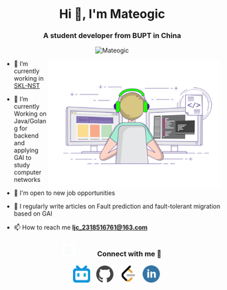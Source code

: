 <h1 align="center">Hi 👋, I'm <a>Mateogic</a></h1>
<h3 align="center">A student developer from BUPT in China</h3>

<p align="center"> <img src="https://komarev.com/ghpvc/?username=mateogic&label=Profile%20views&color=0e75b6&style=flat" alt="Mateogic" /> </p>

<a target="_blank" align="center">
  <img align="right" top="500" height="300" width="400" alt="GIF" src="https://raw.githubusercontent.com/Mateogic/Mateogic/refs/heads/main/assets/gif.gif">
</a>

- 🔭 I’m currently working in <a href="https://sklnst.bupt.edu.cn/" target="blank">SKL-NST</a> 

- 🌱 I’m currently Working on Java/Golang for backend and applying GAI to study computer networks

- 🤝 I'm open to new job opportunities

- 📝 I regularly write articles on  <a>Fault prediction and fault-tolerant migration based on GAI</a>

- 📫 How to reach me **ljc_2318516761@163.com**



<h3 align="center" > <img src="https://raw.githubusercontent.com/Mateogic/Mateogic/refs/heads/main/assets/connect.gif" width="30" height="30" style="margin-right: 50px;">Connect with me 🤝 </h3>

<p align="center">

 <div align="center"  class="icons-social" style="margin-left: 10px;">
 		<!-- bilibili -->
		<a style="margin-left: 10px;"  target="_blank" href="https://space.bilibili.com/189978997"><img src="https://raw.githubusercontent.com/Mateogic/Mateogic/e19dae7163ecd5130aa95de3e68cae038653ab0d/assets/bilibili.svg" height="40" width="40"></a>
 		<!-- github -->
        <a style="margin-left: 10px;" target="_blank" href="https://github.com/mateogic">
		<img src="https://raw.githubusercontent.com/Mateogic/Mateogic/e19dae7163ecd5130aa95de3e68cae038653ab0d/assets/github.svg" height="40" width="40"></a>
 		<!-- leetcode -->
		<a style="margin-left: 10px;"  target="_blank" href="https://leetcode.cn/u/mateogic/"><img src="https://raw.githubusercontent.com/Mateogic/Mateogic/e19dae7163ecd5130aa95de3e68cae038653ab0d/assets/LeetCode.svg" height="40" width="40"></a>
 		<!-- linkdin -->
		<a style="margin-left: 10px;"  target="_blank" href="www.linkedin.com/in/mateogic-ljc"><img src="https://raw.githubusercontent.com/Mateogic/Mateogic/e19dae7163ecd5130aa95de3e68cae038653ab0d/assets/linkedin.svg" height="40" width="40"></a>
      </div>
</p>
